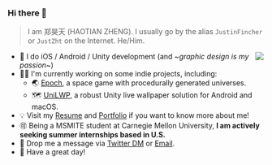 ### Hi there 👋

> I am 郑昊天 (HAOTIAN ZHENG). I usually go by the alias `JustinFincher` or `JustZht` on the Internet. He/Him.

<img align="right" src="https://github-readme-stats.vercel.app/api?username=JustinFincher&show_icons=true&hide_title=true" />

- 🤔 I do iOS / Android / Unity development (and ~*graphic design is my passion*~)
- 👨‍💻 I'm currently working on some indie projects, including:
  - 🌏 [Epoch](https://portfolio.justzht.com/epochcore), a space game with procedurally generated universes.
  - 🗺 [UniLWP](https://assetstore.unity.com/publishers/16123), a robust Unity live wallpaper solution for Android and macOS.
- 💡 Visit my [Resume](https://fincher.im/Haotian%20Zheng.pdf) and [Portfolio](https://portfolio.justzht.com/) if you want to know more about me!
- 🉑 Being a MSMITE student at Carnegie Mellon University, **I am actively seeking summer internships based in U.S.** 
- 🤗 Drop me a message via [Twitter DM](https://twitter.com/JustZht) or [Email](mailto:justzht+github@gmail.com).
- 💬 Have a great day!

<!--
**JustinFincher/JustinFincher** is a ✨ _special_ ✨ repository because its `README.md` (this file) appears on your GitHub profile.

Here are some ideas to get you started:

- 🔭 I’m currently working on ...
- 🌱 I’m currently learning ...
- 👯 I’m looking to collaborate on ...
- 🤔 I’m looking for help with ...
- 💬 Ask me about ...
- 📫 How to reach me: ...
- 😄 Pronouns: ...
- ⚡ Fun fact: ...
-->
